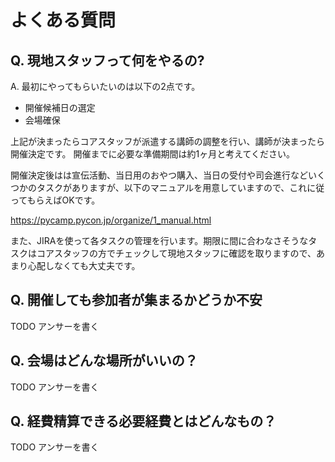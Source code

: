# よくある質問
## Q. 現地スタッフって何をやるの?
A. 最初にやってもらいたいのは以下の2点です。

* 開催候補日の選定
* 会場確保

上記が決まったらコアスタッフが派遣する講師の調整を行い、講師が決まったら開催決定です。
開催までに必要な準備期間は約1ヶ月と考えてください。

開催決定後はは宣伝活動、当日用のおやつ購入、当日の受付や司会進行などいくつかのタスクがありますが、以下のマニュアルを用意していますので、これに従ってもらえばOKです。

<https://pycamp.pycon.jp/organize/1_manual.html>

また、JIRAを使って各タスクの管理を行います。期限に間に合わなさそうなタスクはコアスタッフの方でチェックして現地スタッフに確認を取りますので、あまり心配しなくても大丈夫です。

## Q. 開催しても参加者が集まるかどうか不安
TODO アンサーを書く

## Q. 会場はどんな場所がいいの？
TODO アンサーを書く

## Q. 経費精算できる必要経費とはどんなもの？
TODO アンサーを書く

